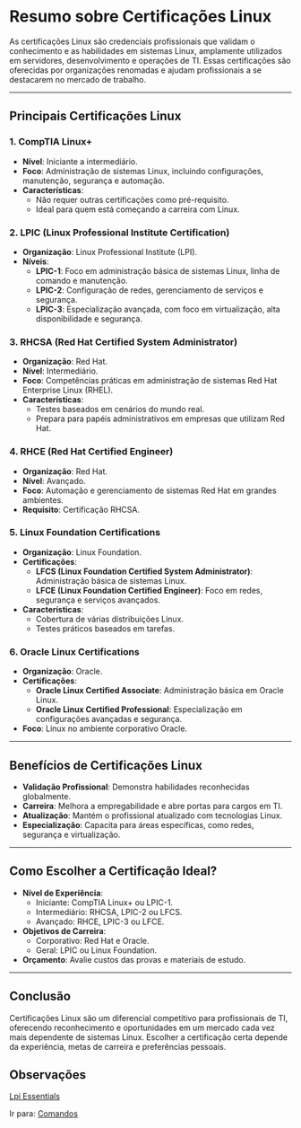 # Resumo sobre Certificações Linux

As certificações Linux são credenciais profissionais que validam o conhecimento e as habilidades em sistemas Linux, amplamente utilizados em servidores, desenvolvimento e operações de TI. Essas certificações são oferecidas por organizações renomadas e ajudam profissionais a se destacarem no mercado de trabalho.

---

## Principais Certificações Linux

### 1. **CompTIA Linux+**
- **Nível**: Iniciante a intermediário.
- **Foco**: Administração de sistemas Linux, incluindo configurações, manutenção, segurança e automação.
- **Características**:
  - Não requer outras certificações como pré-requisito.
  - Ideal para quem está começando a carreira com Linux.

### 2. **LPIC (Linux Professional Institute Certification)**
- **Organização**: Linux Professional Institute (LPI).
- **Níveis**:
  - **LPIC-1**: Foco em administração básica de sistemas Linux, linha de comando e manutenção.
  - **LPIC-2**: Configuração de redes, gerenciamento de serviços e segurança.
  - **LPIC-3**: Especialização avançada, com foco em virtualização, alta disponibilidade e segurança.

### 3. **RHCSA (Red Hat Certified System Administrator)**
- **Organização**: Red Hat.
- **Nível**: Intermediário.
- **Foco**: Competências práticas em administração de sistemas Red Hat Enterprise Linux (RHEL).
- **Características**:
  - Testes baseados em cenários do mundo real.
  - Prepara para papéis administrativos em empresas que utilizam Red Hat.

### 4. **RHCE (Red Hat Certified Engineer)**
- **Organização**: Red Hat.
- **Nível**: Avançado.
- **Foco**: Automação e gerenciamento de sistemas Red Hat em grandes ambientes.
- **Requisito**: Certificação RHCSA.

### 5. **Linux Foundation Certifications**
- **Organização**: Linux Foundation.
- **Certificações**:
  - **LFCS (Linux Foundation Certified System Administrator)**: Administração básica de sistemas Linux.
  - **LFCE (Linux Foundation Certified Engineer)**: Foco em redes, segurança e serviços avançados.
- **Características**:
  - Cobertura de várias distribuições Linux.
  - Testes práticos baseados em tarefas.

### 6. **Oracle Linux Certifications**
- **Organização**: Oracle.
- **Certificações**:
  - **Oracle Linux Certified Associate**: Administração básica em Oracle Linux.
  - **Oracle Linux Certified Professional**: Especialização em configurações avançadas e segurança.
- **Foco**: Linux no ambiente corporativo Oracle.

---

## Benefícios de Certificações Linux
- **Validação Profissional**: Demonstra habilidades reconhecidas globalmente.
- **Carreira**: Melhora a empregabilidade e abre portas para cargos em TI.
- **Atualização**: Mantém o profissional atualizado com tecnologias Linux.
- **Especialização**: Capacita para áreas específicas, como redes, segurança e virtualização.

---

## Como Escolher a Certificação Ideal?
- **Nível de Experiência**:
  - Iniciante: CompTIA Linux+ ou LPIC-1.
  - Intermediário: RHCSA, LPIC-2 ou LFCS.
  - Avançado: RHCE, LPIC-3 ou LFCE.
- **Objetivos de Carreira**:
  - Corporativo: Red Hat e Oracle.
  - Geral: LPIC ou Linux Foundation.
- **Orçamento**: Avalie custos das provas e materiais de estudo.

---

## Conclusão
Certificações Linux são um diferencial competitivo para profissionais de TI, oferecendo reconhecimento e oportunidades em um mercado cada vez mais dependente de sistemas Linux. Escolher a certificação certa depende da experiência, metas de carreira e preferências pessoais.

## Observações
[Lpi Essentials](https://www.lpi.org/pt-br/our-certifications/linux-essentials-overview/)


Ir para: [Comandos](../Comandos_GNU_UNIX/1_Sistemas_de_arquivos.md)
